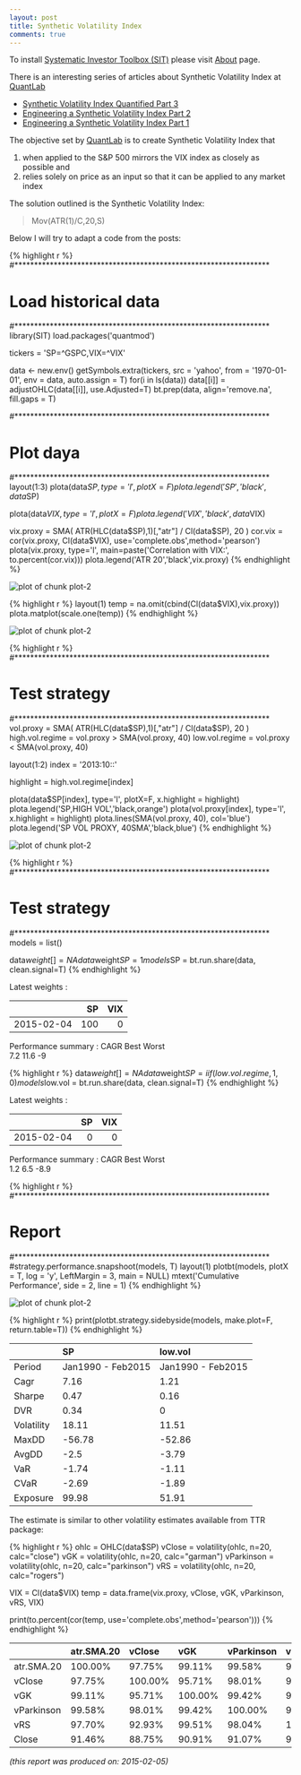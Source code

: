 ```yaml
---
layout: post
title: Synthetic Volatility Index
comments: true
---
```



To install [Systematic Investor Toolbox (SIT)](https://github.com/systematicinvestor/SIT) please visit [About](',base.url,'about) page.





There is an interesting series of articles about Synthetic Volatility Index
at [QuantLab](https://quantlab.co.za/blog/blog.php)

* [Synthetic Volatility Index Quantified  Part 3](https://quantlab.co.za/blog/blog.php?controller=post&action=view&id_post=35)
* [Engineering a Synthetic Volatility Index  Part 2](https://quantlab.co.za/blog/blog.php?controller=post&action=view&id_post=34)
* [Engineering a Synthetic Volatility Index  Part 1](https://quantlab.co.za/blog/blog.php?controller=post&action=view&id_post=33)

The objective set by [QuantLab](https://quantlab.co.za/blog/blog.php) is to
create Synthetic Volatility Index that
1) when applied to the S&P 500 mirrors the VIX index as closely as possible and 
2) relies solely on price as an input so that it can be applied to any market index

The solution outlined is the Synthetic Volatility Index: 
> Mov(ATR(1)/C,20,S)

Below I will try to adapt a code from the posts:


{% highlight r %}
#*****************************************************************
# Load historical data
#*****************************************************************
library(SIT)
load.packages('quantmod')

tickers = 'SP=^GSPC,VIX=^VIX'

data <- new.env()
getSymbols.extra(tickers, src = 'yahoo', from = '1970-01-01', env = data, auto.assign = T)
for(i in ls(data)) data[[i]] = adjustOHLC(data[[i]], use.Adjusted=T)
bt.prep(data, align='remove.na', fill.gaps = T)

#*****************************************************************
# Plot daya
#*****************************************************************
layout(1:3)
plota(data$SP, type='l', plotX=F)
	plota.legend('SP','black',data$SP)
  
plota(data$VIX, type='l', plotX=F)
	plota.legend('VIX','black',data$VIX)

vix.proxy = SMA( ATR(HLC(data$SP),1)[,"atr"] / Cl(data$SP), 20 )
cor.vix = cor(vix.proxy, Cl(data$VIX), use='complete.obs',method='pearson')
plota(vix.proxy, type='l', main=paste('Correlation with VIX:', to.percent(cor.vix)))
	plota.legend('ATR 20','black',vix.proxy)
{% endhighlight %}

![plot of chunk plot-2](/public/images/2015-02-03-Synthetic-Volatility-Index/plot-2-1.png) 

{% highlight r %}
layout(1)
temp = na.omit(cbind(Cl(data$VIX),vix.proxy))
plota.matplot(scale.one(temp))
{% endhighlight %}

![plot of chunk plot-2](/public/images/2015-02-03-Synthetic-Volatility-Index/plot-2-2.png) 

{% highlight r %}
#*****************************************************************
# Test strategy
#*****************************************************************
vol.proxy = SMA( ATR(HLC(data$SP),1)[,"atr"] / Cl(data$SP), 20 )
high.vol.regime = vol.proxy > SMA(vol.proxy, 40)
low.vol.regime = vol.proxy < SMA(vol.proxy, 40)

layout(1:2)
index = '2013:10::'

highlight = high.vol.regime[index]

plota(data$SP[index], type='l', plotX=F, x.highlight = highlight)
  plota.legend('SP,HIGH VOL','black,orange')
plota(vol.proxy[index], type='l', x.highlight = highlight)
  plota.lines(SMA(vol.proxy, 40), col='blue')
  plota.legend('SP VOL PROXY, 40SMA','black,blue')
{% endhighlight %}

![plot of chunk plot-2](/public/images/2015-02-03-Synthetic-Volatility-Index/plot-2-3.png) 

{% highlight r %}
#*****************************************************************
# Test strategy
#*****************************************************************
models = list()

data$weight[] = NA
	data$weight$SP = 1
models$SP = bt.run.share(data, clean.signal=T)
{% endhighlight %}

Latest weights :


|           |  SP| VIX|
|:----------|---:|---:|
|2015-02-04 | 100|   0|
    



Performance summary :
	CAGR	Best	Worst	
	7.2	11.6	-9	



{% highlight r %}
data$weight[] = NA
	data$weight$SP = iif(low.vol.regime, 1, 0)
models$low.vol = bt.run.share(data, clean.signal=T)
{% endhighlight %}

Latest weights :


|           | SP| VIX|
|:----------|--:|---:|
|2015-02-04 |  0|   0|
    



Performance summary :
	CAGR	Best	Worst	
	1.2	6.5	-8.9	



{% highlight r %}
#*****************************************************************
# Report
#*****************************************************************
#strategy.performance.snapshoot(models, T)
layout(1)
plotbt(models, plotX = T, log = 'y', LeftMargin = 3, main = NULL)
	mtext('Cumulative Performance', side = 2, line = 1)
{% endhighlight %}

![plot of chunk plot-2](/public/images/2015-02-03-Synthetic-Volatility-Index/plot-2-4.png) 

{% highlight r %}
print(plotbt.strategy.sidebyside(models, make.plot=F, return.table=T))
{% endhighlight %}



|           |SP                |low.vol           |
|:----------|:-----------------|:-----------------|
|Period     |Jan1990 - Feb2015 |Jan1990 - Feb2015 |
|Cagr       |7.16              |1.21              |
|Sharpe     |0.47              |0.16              |
|DVR        |0.34              |0                 |
|Volatility |18.11             |11.51             |
|MaxDD      |-56.78            |-52.86            |
|AvgDD      |-2.5              |-3.79             |
|VaR        |-1.74             |-1.11             |
|CVaR       |-2.69             |-1.89             |
|Exposure   |99.98             |51.91             |
    

The estimate is similar to other volatility estimates available from TTR package:


{% highlight r %}
ohlc = OHLC(data$SP)
vClose = volatility(ohlc, n=20, calc="close")
vGK = volatility(ohlc, n=20, calc="garman")
vParkinson = volatility(ohlc, n=20, calc="parkinson")
vRS = volatility(ohlc, n=20, calc="rogers")

VIX = Cl(data$VIX)
temp = data.frame(vix.proxy, vClose, vGK, vParkinson, vRS, VIX)

print(to.percent(cor(temp, use='complete.obs',method='pearson')))
{% endhighlight %}



|           |atr.SMA.20 |vClose  |vGK     |vParkinson |vRS     |Close   |
|:----------|:----------|:-------|:-------|:----------|:-------|:-------|
|atr.SMA.20 |100.00%    | 97.75% | 99.11% | 99.58%    | 97.70% | 91.46% |
|vClose     | 97.75%    |100.00% | 95.71% | 98.01%    | 92.93% | 88.75% |
|vGK        | 99.11%    | 95.71% |100.00% | 99.42%    | 99.51% | 90.91% |
|vParkinson | 99.58%    | 98.01% | 99.42% |100.00%    | 98.04% | 91.07% |
|vRS        | 97.70%    | 92.93% | 99.51% | 98.04%    |100.00% | 90.03% |
|Close      | 91.46%    | 88.75% | 90.91% | 91.07%    | 90.03% |100.00% |
    




*(this report was produced on: 2015-02-05)*

